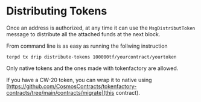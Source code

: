 <!--
order: 2
-->

# Distributing Tokens

Once an address is authorized, at any time it can use the `MsgDistributToken` message to distribute all the attached funds at the next block.

From command line is as easy as running the follwing instruction

```
terpd tx drip distribute-tokens 100000tf/yourcontract/yourtoken
```

Only native tokens and the ones made with tokenfactory are allowed.

If you have a CW-20 token, you can wrap it to native using [https://github.com/CosmosContracts/tokenfactory-contracts/tree/main/contracts/migrate](this contract).
